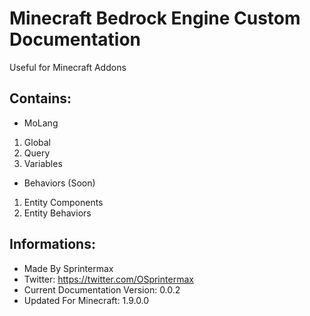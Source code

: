 # Minecraft Bedrock Engine Custom Documentation
Useful for Minecraft Addons

## Contains:
- MoLang
1. Global
2. Query
3. Variables
- Behaviors (Soon)
1. Entity Components
2. Entity Behaviors

## Informations:
- Made By Sprintermax
- Twitter: https://twitter.com/OSprintermax
- Current Documentation Version: 0.0.2
- Updated For Minecraft: 1.9.0.0
